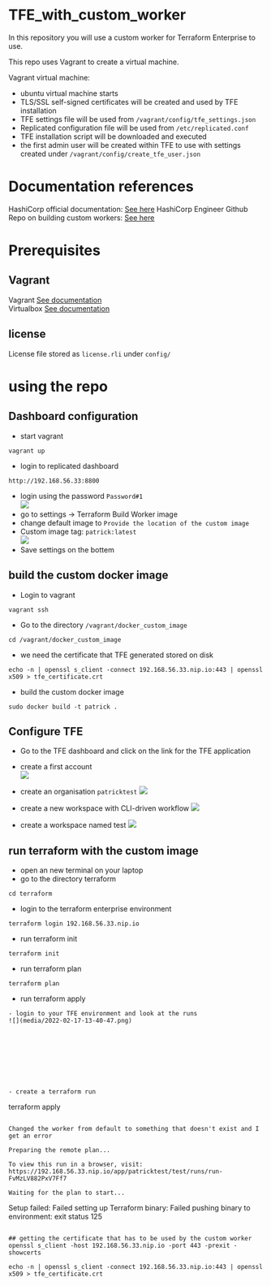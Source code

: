 # TFE_with_custom_worker

In this repository you will use a custom worker for Terraform Enterprise to use.

This repo uses Vagrant to create a virtual machine.

Vagrant virtual machine:
- ubuntu virtual machine starts
- TLS/SSL self-signed certificates will be created and used by TFE installation
- TFE settings file will be used from ```/vagrant/config/tfe_settings.json```
- Replicated configuration file will be used from ```/etc/replicated.conf```
- TFE installation script will be downloaded and executed
- the first admin user will be created within TFE to use with settings created under ```/vagrant/config/create_tfe_user.json```

# Documentation references
HashiCorp official documentation: [See here](https://www.terraform.io/enterprise/install/interactive/installer#alternative-terraform-worker-image)
HashiCorp Engineer Github Repo on building custom workers: [See here](https://github.com/straubt1/tfe-alternative-worker)

# Prerequisites

## Vagrant
Vagrant [See documentation](https://www.vagrantup.com/docs/installation)  
Virtualbox [See documentation](https://www.virtualbox.org/wiki/Downloads)

## license 

License file stored as ```license.rli``` under ```config/```

# using the repo

## Dashboard configuration
- start vagrant
```
vagrant up
```
- login to replicated dashboard
```
http://192.168.56.33:8800
```
- login using the password ```Password#1```  
![](media/2022-02-17-13-18-01.png)  
- go to settings -> Terraform Build Worker image
- change default image to ```Provide the location of the custom image```
- Custom image tag: ```patrick:latest```  
![](media/2022-02-17-13-22-44.png)  
- Save settings on the bottem
## build the custom docker image
- Login to vagrant
```
vagrant ssh
```
- Go to the directory ```/vagrant/docker_custom_image```
```
cd /vagrant/docker_custom_image
```
- we need the certificate that TFE generated stored on disk
```
echo -n | openssl s_client -connect 192.168.56.33.nip.io:443 | openssl x509 > tfe_certificate.crt
```
- build the custom docker image
```
sudo docker build -t patrick .
```
## Configure TFE
- Go to the TFE dashboard and click on the link for the TFE application


- create a first account  
![](media/2022-02-17-13-29-22.png)  
- create an organisation ```patricktest```
![](media/2022-02-17-13-31-51.png)  
- create a new workspace with CLI-driven workflow
![](media/2022-02-17-13-32-03.png)  
- create a workspace named test
![](media/2022-02-17-13-32-36.png)  

## run terraform with the custom image
- open an new terminal on your laptop
- go to the directory terraform
```
cd terraform
```
- login to the terraform enterprise environment
```
terraform login 192.168.56.33.nip.io
```
- run terraform init
```
terraform init
```
- run terraform plan
```
terraform plan
```
- run terraform apply
```
- login to your TFE environment and look at the runs 
![](media/2022-02-17-13-40-47.png)  









- create a terraform run
```
terraform apply
```

Changed the worker from default to something that doesn't exist and I get an error

Preparing the remote plan...

To view this run in a browser, visit:
https://192.168.56.33.nip.io/app/patricktest/test/runs/run-FvMzLV882PxV7Ff7

Waiting for the plan to start...

```
Setup failed: Failed setting up Terraform binary: Failed pushing binary to environment: exit status 125
```

## getting the certificate that has to be used by the custom worker
openssl s_client -host 192.168.56.33.nip.io -port 443 -prexit -showcerts

echo -n | openssl s_client -connect 192.168.56.33.nip.io:443 | openssl x509 > tfe_certificate.crt